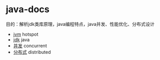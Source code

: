 # java-docs
目的：解析jdk类库原理，java编程特点，java并发、性能优化、分布式设计
* [jvm](http://blog.csdn.net/q294881866/article/category/7013576) hotspot
* [jdk](http://blog.csdn.net/q294881866/article/category/7013577) java
* [并发](http://blog.csdn.net/q294881866/article/category/7013581) concurrent
* [分布式](http://blog.csdn.net/q294881866/article/category/7036593) distributed
